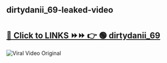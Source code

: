 
 ## dirtydanii_69-leaked-video 

# <h2><a href="https://clipsfans.com/dirtydanii_69&ref=git">🔗 Click to LINKS ⏩⏩ 👉 🟢 dirtydanii_69 </a></h2>

<a href="https://clipsfans.com/dirtydanii_69&ref=git" rel="nofollow" data-target="animated-image.originalLink"><img src="https://i.ibb.co.com/xMMVF88/686577567.gif" alt="Viral Video Original" style="max-width: 100%; display: inline-block;" data-target="animated-image.originalImage"></a>
